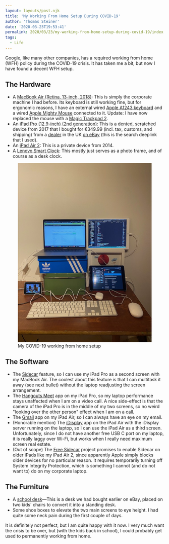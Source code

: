 ```yaml
---
layout: layouts/post.njk
title: 'My Working From Home Setup During COVID-19'
author: 'Thomas Steiner'
date: '2020-03-23T19:53:41'
permalink: 2020/03/23/my-working-from-home-setup-during-covid-19/index.html
tags:
  - Life
---
```


Google, like many other companies, has a required working from home (WFH) policy
during the COVID-19 crisis.
It has taken me a bit, but now I have found a decent WFH setup.

## The Hardware

- A [MacBook Air (Retina, 13-inch, 2018)](<https://en.wikipedia.org/wiki/MacBook_Air#Third_generation_(Retina_and_USB-C)>):
  This is simply the corporate machine I had before.
  Its keyboard is still working fine, but for ergonomic reasons, I have an external wired
  [Apple A1243 keyboard](https://en.wikipedia.org/wiki/Apple_Keyboard#/media/File:Apple_Keyboard_with_Numeric_Keyboard_9612.jpg)
  and a wired [Apple Mighty Mouse](https://en.wikipedia.org/wiki/Apple_Mighty_Mouse)
  connected to it. Update: I have now replaced the mouse with a [Magic Trackpad 2](https://en.wikipedia.org/wiki/Magic_Trackpad_2).
- An [iPad Pro (12.9-inch) (2nd generation)](https://en.wikipedia.org/wiki/IPad_Pro#Second_generation):
  This is a dented, scratched device from 2017 that I bought for €349.99
  (incl. tax, customs, and shipping) from a [dealer](https://www.ebay.de/usr/pre-tech?ul_noapp=true)
  in the UK
  [on eBay](https://www.ebay.com/sch/i.html?_from=R40&_nkw=iPad%20Pro%20%2812.9-inch%29%20%282nd%20generation%29&_sacat=0&LH_BIN=1&rt=nc&_udlo=300&_udhi=400)
  (this is the search deeplink that I used).
- An [iPad Air&nbsp;2](https://en.wikipedia.org/wiki/IPad_Air_2): This is a private device from 2014.
- A [Lenovo Smart Clock](https://news.lenovo.com/pressroom/press-releases/introducing-lenovo-smart-clock-with-google-assistant/):
  This mostly just serves as a photo frame, and of course as a desk clock.

<figure>
  <img src="/images/covid-19-wfh-setup.jpg" width="600" height=" 800" alt="School bench on two chairs. On top of the school bench are shoe boxes with a laptop on top and two iPads surrounding it.">
  <figcaption>My COVID-19 working from home setup</figcaption>
</figure>

## The Software

- The [Sidecar](https://support.apple.com/en-us/HT210380) feature, so I can use my iPad Pro
  as a second screen with my MacBook Air.
  The coolest about this feature is that I can multitask it away (see next bullet)
  without the laptop readjusting the screen arrangement.
- The [Hangouts Meet](https://apps.apple.com/us/app/hangouts-meet-by-google/id1013231476) app
  on my iPad Pro, so my laptop performance stays unaffected when I am on a video call.
  A nice side-effect is that the camera of the iPad Pro is in the middle of my two screens,
  so no weird "looking over the other person" effect when I am on a call.
- The [Gmail](https://apps.apple.com/us/app/gmail-email-by-google/id422689480) app
  on my iPad Air, so I can always have an eye on my email.
- (Honorable mention) The [iDisplay](http://getidisplay.com/) app on the iPad Air
  with the iDisplay server running on the laptop, so I can use the iPad Air as a third screen.
  Unfortunately, since I do not have another free USB&nbsp;C port on my laptop,
  it is really laggy over Wi-Fi, but works when I really need maximum screen real estate.
- (Out of scope) The [Free Sidecar](https://github.com/ben-z/free-sidecar) project promises to
  enable Sidecar on older iPads like my iPad Air&nbsp;2,
  since apparently Apple simply blocks older devices for no particular reason.
  It requires temporarily turning off System Integrity Protection,
  which is something I cannot (and do not want to) do on my corporate laptop.

## The Furniture

- A [school desk](https://commons.wikimedia.org/wiki/File:Aschau_im_Chiemgau,_Lausbuambankerl,_1.jpeg)—This
  is a desk we had bought earlier on eBay, placed on two kids' chairs to convert it into a standing desk.
- Some shoe boxes to elevate the two main screens to eye height.
  I had quite some neck pain during the first couple of days.

It is definitely not perfect, but I am quite happy with it now.
I very much want the crisis to be over, but (with the kids back in school),
I could probably get used to permanently working from home.

